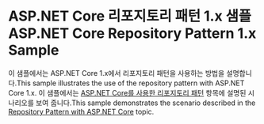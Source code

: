 # <a name="aspnet-core-repository-pattern-1x-sample"></a><span data-ttu-id="1f024-101">ASP.NET Core 리포지토리 패턴 1.x 샘플</span><span class="sxs-lookup"><span data-stu-id="1f024-101">ASP.NET Core Repository Pattern 1.x Sample</span></span>

<span data-ttu-id="1f024-102">이 샘플에서는 ASP.NET Core 1.x에서 리포지토리 패턴을 사용하는 방법을 설명합니다.</span><span class="sxs-lookup"><span data-stu-id="1f024-102">This sample illustrates the use of the repository pattern with ASP.NET Core 1.x.</span></span> <span data-ttu-id="1f024-103">이 샘플에서는 [ASP.NET Core를 사용한 리포지토리 패턴](https://docs.microsoft.com/aspnet/core/fundamentals/repository-pattern) 항목에 설명된 시나리오를 보여 줍니다.</span><span class="sxs-lookup"><span data-stu-id="1f024-103">This sample demonstrates the scenario described in the [Repository Pattern with ASP.NET Core](https://docs.microsoft.com/aspnet/core/fundamentals/repository-pattern) topic.</span></span>
